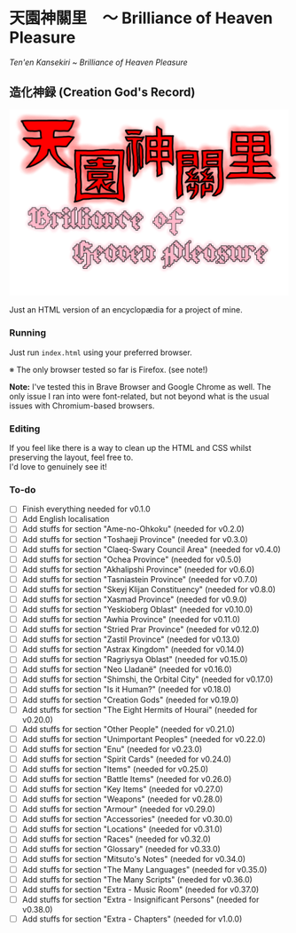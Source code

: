 # 天園神關里　～ Brilliance of Heaven Pleasure

*Ten'en Kansekiri ~ Brilliance of Heaven Pleasure*

## 造化神録 (Creation God's Record)

![天園神關里](./img/art/天園神關里.png "天園神關里　～ Brilliance of Heaven Pleasure")

Just an HTML version of an encyclopædia for a project of mine.

### Running

Just run `index.html` using your preferred browser.

※ The only browser tested so far is Firefox. (see note!)

**Note:** I've tested this in Brave Browser and Google Chrome as well. The only issue I ran into were font-related, but not beyond what is the usual issues with Chromium-based browsers.

### Editing

If you feel like there is a way to clean up the HTML and CSS whilst preserving the layout, feel free to.\
I'd love to genuinely see it!

### To-do

- [ ] Finish everything needed for v0.1.0
- [ ] Add English localisation
- [ ] Add stuffs for section "Ame-no-Ohkoku" (needed for v0.2.0)
- [ ] Add stuffs for section "Toshaeji Province" (needed for v0.3.0)
- [ ] Add stuffs for section "Claeq-Swary Council Area" (needed for v0.4.0)
- [ ] Add stuffs for section "Ochea Province" (needed for v0.5.0)
- [ ] Add stuffs for section "Akhalipshi Province" (needed for v0.6.0)
- [ ] Add stuffs for section "Tasniastein Province" (needed for v0.7.0)
- [ ] Add stuffs for section "Skeyj Klijan Constituency" (needed for v0.8.0)
- [ ] Add stuffs for section "Xasmad Province" (needed for v0.9.0)
- [ ] Add stuffs for section "Yeskioberg Oblast" (needed for v0.10.0)
- [ ] Add stuffs for section "Awhia Province" (needed for v0.11.0)
- [ ] Add stuffs for section "Stried Prar Province" (needed for v0.12.0)
- [ ] Add stuffs for section "Zastil Province" (needed for v0.13.0)
- [ ] Add stuffs for section "Astrax Kingdom" (needed for v0.14.0)
- [ ] Add stuffs for section "Ragriysya Oblast" (needed for v0.15.0)
- [ ] Add stuffs for section "Neo Lladanë" (needed for v0.16.0)
- [ ] Add stuffs for section "Shimshi, the Orbital City" (needed for v0.17.0)
- [ ] Add stuffs for section "Is it Human?" (needed for v0.18.0)
- [ ] Add stuffs for section "Creation Gods" (needed for v0.19.0)
- [ ] Add stuffs for section "The Eight Hermits of Hourai" (needed for v0.20.0)
- [ ] Add stuffs for section "Other People" (needed for v0.21.0)
- [ ] Add stuffs for section "Unimportant Peoples" (needed for v0.22.0)
- [ ] Add stuffs for section "Enu" (needed for v0.23.0)
- [ ] Add stuffs for section "Spirit Cards" (needed for v0.24.0)
- [ ] Add stuffs for section "Items" (needed for v0.25.0)
- [ ] Add stuffs for section "Battle Items" (needed for v0.26.0)
- [ ] Add stuffs for section "Key Items" (needed for v0.27.0)
- [ ] Add stuffs for section "Weapons" (needed for v0.28.0)
- [ ] Add stuffs for section "Armour" (needed for v0.29.0)
- [ ] Add stuffs for section "Accessories" (needed for v0.30.0)
- [ ] Add stuffs for section "Locations" (needed for v0.31.0)
- [ ] Add stuffs for section "Races" (needed for v0.32.0)
- [ ] Add stuffs for section "Glossary" (needed for v0.33.0)
- [ ] Add stuffs for section "Mitsuto's Notes" (needed for v0.34.0)
- [ ] Add stuffs for section "The Many Languages" (needed for v0.35.0)
- [ ] Add stuffs for section "The Many Scripts" (needed for v0.36.0)
- [ ] Add stuffs for section "Extra - Music Room" (needed for v0.37.0)
- [ ] Add stuffs for section "Extra - Insignificant Persons" (needed for v0.38.0)
- [ ] Add stuffs for section "Extra - Chapters" (needed for v1.0.0)
